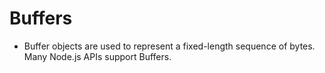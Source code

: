 # Buffers

- Buffer objects are used to represent a fixed-length sequence of bytes. Many Node.js APIs support Buffers.
